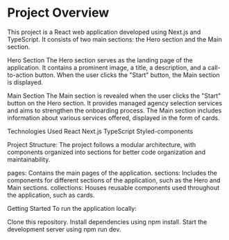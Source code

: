 # Project Overview
This project is a React web application developed using Next.js and TypeScript. It consists of two main sections: the Hero section and the Main section.

Hero Section
The Hero section serves as the landing page of the application. It contains a prominent image, a title, a description, and a call-to-action button. When the user clicks the "Start" button, the Main section is displayed.

Main Section
The Main section is revealed when the user clicks the "Start" button on the Hero section. It provides managed agency selection services and aims to strengthen the onboarding process. The Main section includes information about various services offered, displayed in the form of cards.

Technologies Used
React
Next.js
TypeScript
Styled-components

Project Structure:
The project follows a modular architecture, with components organized into sections for better code organization and maintainability.

pages: Contains the main pages of the application.
sections: Includes the components for different sections of the application, such as the Hero and Main sections.
collections: Houses reusable components used throughout the application, such as cards.

Getting Started
To run the application locally:

Clone this repository.
Install dependencies using npm install.
Start the development server using npm run dev.